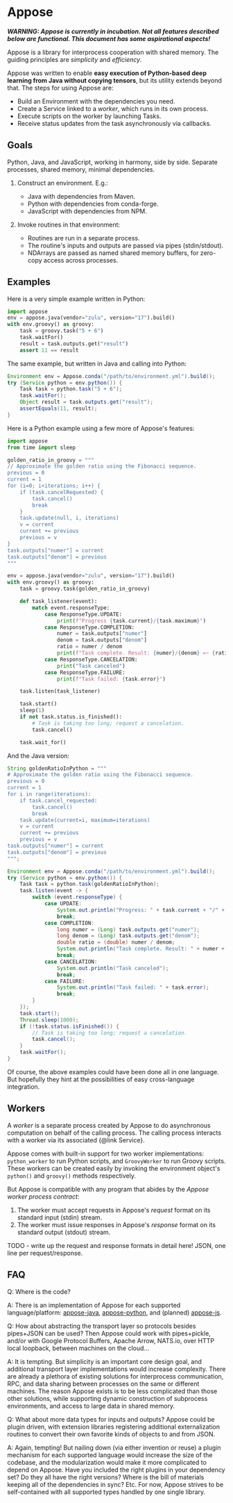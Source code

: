 # Appose

***WARNING: Appose is currently in incubation.
Not all features described below are functional.
This document has some aspirational aspects!***

Appose is a library for interprocess cooperation with shared memory.
The guiding principles are *simplicity* and *efficiency*.

Appose was written to enable **easy execution of Python-based deep learning
from Java without copying tensors**, but its utility extends beyond that.
The steps for using Appose are:

* Build an Environment with the dependencies you need.
* Create a Service linked to a *worker*, which runs in its own process.
* Execute scripts on the worker by launching Tasks.
* Receive status updates from the task asynchronously via callbacks.

## Goals

Python, Java, and JavaScript, working in harmony, side by side.
Separate processes, shared memory, minimal dependencies.

1. Construct an environment. E.g.:
   * Java with dependencies from Maven.
   * Python with dependencies from conda-forge.
   * JavaScript with dependencies from NPM.

2. Invoke routines in that environment:
   * Routines are run in a separate process.
   * The routine's inputs and outputs are passed via pipes (stdin/stdout).
   * NDArrays are passed as named shared memory buffers,
     for zero-copy access across processes.

## Examples

Here is a very simple example written in Python:

```python
import appose
env = appose.java(vendor="zulu", version="17").build()
with env.groovy() as groovy:
    task = groovy.task("5 + 6")
    task.waitFor()
    result = task.outputs.get("result")
    assert 11 == result
```

The same example, but written in Java and calling into Python:

```java
Environment env = Appose.conda("/path/to/environment.yml").build();
try (Service python = env.python()) {
    Task task = python.task("5 + 6");
    task.waitFor();
    Object result = task.outputs.get("result");
    assertEquals(11, result);
}
```

Here is a Python example using a few more of Appose's features:

```python
import appose
from time import sleep

golden_ratio_in_groovy = """
// Approximate the golden ratio using the Fibonacci sequence.
previous = 0
current = 1
for (i=0; i<iterations; i++) {
    if (task.cancelRequested) {
        task.cancel()
        break
    }
    task.update(null, i, iterations)
    v = current
    current += previous
    previous = v
}
task.outputs["numer"] = current
task.outputs["denom"] = previous
"""

env = appose.java(vendor="zulu", version="17").build()
with env.groovy() as groovy:
    task = groovy.task(golden_ratio_in_groovy)

    def task_listener(event):
        match event.responseType:
            case ResponseType.UPDATE:
                print(f"Progress {task.current}/{task.maximum}")
            case ResponseType.COMPLETION:
                numer = task.outputs["numer"]
                denom = task.outputs["denom"]
                ratio = numer / denom
                print(f"Task complete. Result: {numer}/{denom} =~ {ratio}");
            case ResponseType.CANCELATION:
                print("Task canceled")
            case ResponseType.FAILURE:
                print(f"Task failed: {task.error}")

    task.listen(task_listener)

    task.start()
    sleep(1)
    if not task.status.is_finished():
        # Task is taking too long; request a cancelation.
        task.cancel()

    task.wait_for()
```

And the Java version:

```java
String goldenRatioInPython = """
# Approximate the golden ratio using the Fibonacci sequence.
previous = 0
current = 1
for i in range(iterations):
    if task.cancel_requested:
        task.cancel()
        break
    task.update(current=i, maximum=iterations)
    v = current
    current += previous
    previous = v
task.outputs["numer"] = current
task.outputs["denom"] = previous
""";

Environment env = Appose.conda("/path/to/environment.yml").build();
try (Service python = env.python()) {
    Task task = python.task(goldenRatioInPython);
    task.listen(event -> {
        switch (event.responseType) {
            case UPDATE:
                System.out.println("Progress: " + task.current + "/" + task.maximum);
                break;
            case COMPLETION:
                long numer = (Long) task.outputs.get("numer");
                long denom = (Long) task.outputs.get("denom");
                double ratio = (double) numer / denom;
                System.out.println("Task complete. Result: " + numer + "/" + denom + " =~ " + ratio);
                break;
            case CANCELATION:
                System.out.println("Task canceled");
                break;
            case FAILURE:
                System.out.println("Task failed: " + task.error);
                break;
        }
    });
    task.start();
    Thread.sleep(1000);
    if (!task.status.isFinished()) {
        // Task is taking too long; request a cancelation.
        task.cancel();
    }
    task.waitFor();
}
```

Of course, the above examples could have been done all in one language. But
hopefully they hint at the possibilities of easy cross-language integration.

## Workers

A *worker* is a separate process created by Appose to do asynchronous
computation on behalf of the calling process. The calling process interacts
with a worker via its associated {@link Service}.

Appose comes with built-in support for two worker implementations:
`python_worker` to run Python scripts, and `GroovyWorker` to run Groovy
scripts. These workers can be created easily by invoking the environment
object's `python()` and `groovy()` methods respectively.

But Appose is compatible with any program that abides by the
*Appose worker process contract*:

1. The worker must accept requests in Appose's *request* format on its
   standard input (stdin) stream.
2. The worker must issue responses in Appose's *response* format on its
   standard output (stdout) stream.

TODO - write up the request and response formats in detail here!
JSON, one line per request/response.

## FAQ

Q: Where is the code?

A: There is an implementation of Appose for each supported language/platform:
   [appose-java](https://github.com/appose/appose-java),
   [appose-python](https://github.com/appose/appose-python),
   and (planned) [appose-js](https://github.com/appose/appose-js).

Q: How about abstracting the transport layer so protocols besides pipes+JSON
   can be used? Then Appose could work with pipes+pickle, and/or with Google
   Protocol Buffers, Apache Arrow, NATS.io, over HTTP local loopback,
   between machines on the cloud...

A: It is tempting. But simplicity is an important core design goal, and
   additional transport layer implementations would increase complexity.
   There are already a plethora of existing solutions for interprocess
   communication, RPC, and data sharing between processes on the same or
   different machines. The reason Appose exists is to be less complicated
   than those other solutions, while supporting dynamic construction of
   subprocess environments, and access to large data in shared memory.

Q: What about more data types for inputs and outputs? Appose could be plugin
   driven, with extension libraries registering additional externalization
   routines to convert their own favorite kinds of objects to and from JSON.

A: Again, tempting! But nailing down (via either invention or reuse) a
   plugin mechanism for each supported language would increase the size of
   the codebase, and the modularization would make it more complicated to
   depend on Appose. Have you included the right plugins in your dependency
   set? Do they all have the right versions? Where is the bill of materials
   keeping all of the dependencies in sync? Etc. For now, Appose strives to
   be self-contained with all supported types handled by one single library.
